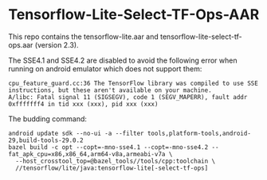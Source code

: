 # Tensorflow-Lite-Select-TF-Ops-AAR
This repo contains the tensorflow-lite.aar and tensorflow-lite-select-tf-ops.aar (version 2.3).

The SSE4.1 and SSE4.2 are disabled to avoid the following error when running on android emulator which does not support them:
```
cpu_feature_guard.cc:36 The TensorFlow library was compiled to use SSE instructions, but these aren't available on your machine.
A/libc: Fatal signal 11 (SIGSEGV), code 1 (SEGV_MAPERR), fault addr 0xfffffff4 in tid xxx (xxx), pid xxx (xxx)
```

The budding command:
```
android update sdk --no-ui -a --filter tools,platform-tools,android-29,build-tools-29.0.2
bazel build -c opt --copt=-mno-sse4.1 --copt=-mno-sse4.2 --fat_apk_cpu=x86,x86_64,arm64-v8a,armeabi-v7a \
  --host_crosstool_top=@bazel_tools//tools/cpp:toolchain \
  //tensorflow/lite/java:tensorflow-lite[-select-tf-ops]
```
